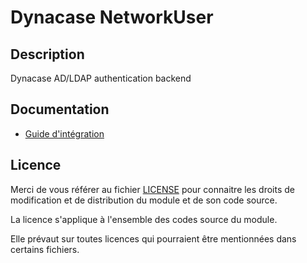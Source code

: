 # Dynacase NetworkUser

## Description

Dynacase AD/LDAP authentication backend

## Documentation

* [Guide d'intégration](https://docs.anakeen.com/dynacase/3.2/dynacase-doc-networkuser-integration/website/book/index.html)

## Licence

Merci de vous référer au fichier [LICENSE](LICENSE) pour connaitre les droits
de modification et de distribution du module et de son code source.

La licence s'applique à l'ensemble des codes source du module. 

Elle prévaut sur toutes licences qui pourraient être mentionnées dans certains
fichiers.

